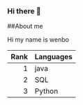 ### Hi there 👋

##About me

Hi my name is wenbo

| Rank | Languages |
|-----:|---------------|
|     1| java      |
|     2| SQL              |
|     3| Python              |
